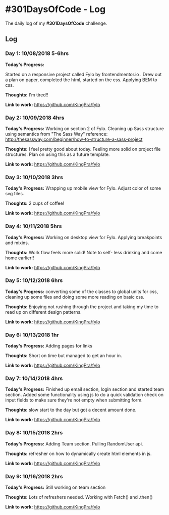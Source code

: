 # #301DaysOfCode - Log

The daily log of my **#301DaysOfCode** challenge.

## Log

### Day 1: 10/08/2018 5-6hrs

**Today's Progress:**

Started on a responsive project called Fylo by frontendmentor.io . Drew out a plan on paper, completed the html, started on the css.
Applying BEM to css.

**Thoughts:**
I'm tired!!

**Link to work:**
https://github.com/KingPra/fylo

### Day 2: 10/09/2018 4hrs

**Today's Progress:**
Working on section 2 of Fylo. Cleaning up Sass structure using semantics from "The Sass Way"
reference: http://thesassway.com/beginner/how-to-structure-a-sass-project

**Thoughts:**
I feel pretty good about today. Feeling more solid on project file structures. Plan on using this as a future template.

**Link to work:**
https://github.com/KingPra/fylo

### Day 3: 10/10/2018 3hrs

**Today's Progress:**
Wrapping up mobile view for Fylo. Adjust color of some svg files.

**Thoughts:**
2 cups of coffee!

**Link to work:**
https://github.com/KingPra/fylo

### Day 4: 10/11/2018 5hrs

**Today's Progress:**
Working on desktop view for Fylo. Applying breakpoints and mixins.

**Thoughts:**
Work flow feels more solid! Note to self- less drinking and come home earlier!!

**Link to work:**
https://github.com/KingPra/fylo

### Day 5: 10/12/2018 6hrs

**Today's Progress:**
converting some of the classes to global units for css, cleaning up some files and doing some more reading on basic css.

**Thoughts:**
Enjoying not rushing through the project and taking my time to read up on different design patterns.

**Link to work:**
https://github.com/KingPra/fylo

### Day 6: 10/13/2018 1hr

**Today's Progress:**
Adding pages for links

**Thoughts:**
Short on time but managed to get an hour in.

**Link to work:**
https://github.com/KingPra/fylo

### Day 7: 10/14/2018 4hrs

**Today's Progress:**
Finished up email section, login section and started team section. Added some functionality using js to do a quick validation check on input fields to make sure they're not empty when submitting form.

**Thoughts:**
slow start to the day but got a decent amount done.

**Link to work:**
https://github.com/KingPra/fylo

### Day 8: 10/15/2018 2hrs

**Today's Progress:**
Adding Team section. Pulling RandomUser api.

**Thoughts:**
refresher on how to dynamically create html elements in js.

**Link to work:**
https://github.com/KingPra/fylo

### Day 9: 10/16/2018 2hrs

**Today's Progress:**
Still working on team section

**Thoughts:**
Lots of refreshers needed. Working with Fetch() and .then()

**Link to work:**
https://github.com/KingPra/fylo

